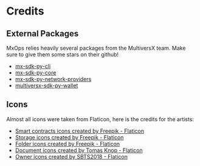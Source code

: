 # Credits

## External Packages

MxOps relies heavily several packages from the MultiversX team. Make sure to give them some stars
on their github!

- [mx-sdk-py-cli](https://github.com/multiversx/mx-sdk-py-cli)
- [mx-sdk-py-core](https://github.com/multiversx/mx-sdk-py-core)
- [mx-sdk-py-network-providers](https://github.com/multiversx/mx-sdk-py-network-providers)
- [multiversx-sdk-py-wallet](https://github.com/multiversx/mx-sdk-py-wallet)
  
## Icons

Almost all icons were taken from Flaticon, here is the credits for the artists:

- [Smart contracts icons created by Freepik - Flaticon](https://www.flaticon.com/free-icons/smart-contracts)
- [Storage icons created by Freepik - Flaticon](https://www.flaticon.com/free-icons/storage)
- [Folder icons created by Freepik - Flaticon](https://www.flaticon.com/free-icons/folder)
- [Document icons created by Tomas Knop - Flaticon](https://www.flaticon.com/free-icons/document)
- [Owner icons created by SBTS2018 - Flaticon](https://www.flaticon.com/free-icons/owner)

